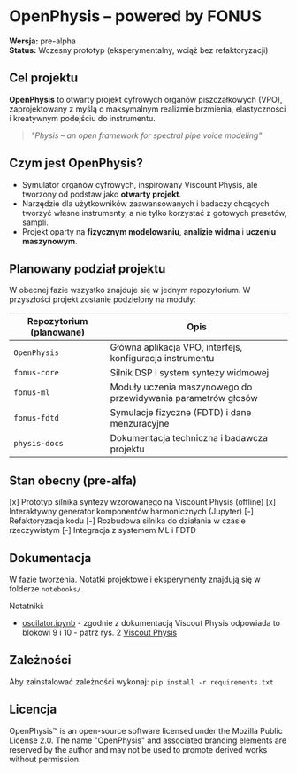 # OpenPhysis – powered by FONUS

**Wersja:** pre-alpha  
**Status:** Wczesny prototyp (eksperymentalny, wciąż bez refaktoryzacji)

## Cel projektu

**OpenPhysis** to otwarty projekt cyfrowych organów piszczałkowych (VPO), zaprojektowany z myślą o maksymalnym realizmie brzmienia, elastyczności i kreatywnym podejściu do instrumentu.

> _"Physis – an open framework for spectral pipe voice modeling"_

## Czym jest OpenPhysis?

- Symulator organów cyfrowych, inspirowany Viscount Physis, ale tworzony od podstaw jako **otwarty projekt**.
- Narzędzie dla użytkowników zaawansowanych i badaczy chcących tworzyć własne instrumenty, a nie tylko korzystać z gotowych presetów, sampli.
- Projekt oparty na **fizycznym modelowaniu**, **analizie widma** i **uczeniu maszynowym**.

## Planowany podział projektu

W obecnej fazie wszystko znajduje się w jednym repozytorium. W przyszłości projekt zostanie podzielony na moduły:

| Repozytorium (planowane) | Opis |
|--------------------------|------|
| `OpenPhysis`             | Główna aplikacja VPO, interfejs, konfiguracja instrumentu |
| `fonus-core`             | Silnik DSP i system syntezy widmowej |
| `fonus-ml`               | Moduły uczenia maszynowego do przewidywania parametrów głosów |
| `fonus-fdtd`             | Symulacje fizyczne (FDTD) i dane menzuracyjne |
| `physis-docs`            | Dokumentacja techniczna i badawcza projektu |

## Stan obecny (pre-alfa)

[x] Prototyp silnika syntezy wzorowanego na Viscount Physis (offline)
[x] Interaktywny generator komponentów harmonicznych (Jupyter)
[-] Refaktoryzacja kodu
[-] Rozbudowa silnika do działania w czasie rzeczywistym
[-] Integracja z systemem ML i FDTD

## Dokumentacja

W fazie tworzenia. Notatki projektowe i eksperymenty znajdują się w folderze `notebooks/`.

Notatniki:

- [oscilator.ipynb](./notebooks/oscilator.ipynb) - zgodnie z dokumentacją Viscout Physis odpowiada to blokowi 9 i 10 - patrz rys. 2 [Viscout Physis](./docs/attachments/US7442869.pdf)

## Zależności

Aby zainstalować zależności wykonaj: `pip install -r requirements.txt`

## Licencja

OpenPhysis™ is an open-source software licensed under the Mozilla Public License 2.0.
The name "OpenPhysis" and associated branding elements are reserved by the author and may not be used to promote derived works without permission.

